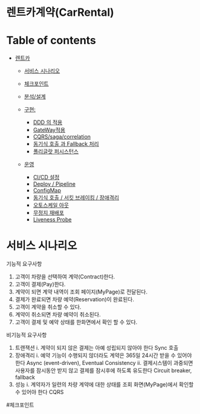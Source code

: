 # 렌트카계약(CarRental)

# Table of contents
- [렌트카](#---)
  - [서비스 시나리오](#서비스-시나리오)
  - [체크포인트](#체크포인트)
  - [분석/설계](#분석설계)
  - [구현:](#구현-)
    - [DDD 의 적용](#ddd-의-적용)
	- [GateWay적용](#GateWay-적용)
	- [CQRS/saga/correlation](#폴리글랏-퍼시스턴스)
    - [동기식 호출 과 Fallback 처리](#동기식-호출-과-Fallback-처리)
	- [폴리글랏 퍼시스턴스](#폴리글랏-퍼시스턴스)
	
  - [운영](#운영)
    - [CI/CD 설정](#cicd설정)
    - [Deploy / Pipeline](#Deploy-Pipeline)
    - [ConfigMap](#ConfigMap)		
    - [동기식 호출 / 서킷 브레이킹 / 장애격리](#동기식-호출-서킷-브레이킹-장애격리)
    - [오토스케일 아웃](#오토스케일-아웃)
    - [무정지 재배포](#무정지-재배포)
    - [Liveness Probe](#Liveness-Probe)
	

# 서비스 시나리오

기능적 요구사항
1.	고객이 차량을 선택하여 계약(Contract)한다.
2.	고객이 결제(Pay)한다.
3.	계약이 되면 계약 내역이 조회 페이지(MyPage)로 전달된다.
4.	결제가 완료되면 차량 예약(Reservation)이 완료된다.
5.	고객이 계약을 취소할 수 있다.
6.	계약이 취소되면 차량 예약이 취소된다.
7.	고객이 결제 및 예약 상태를 한화면에서 확인 할 수 있다.

비기능적 요구사항
1.	트랜잭션
	i.	계약이 되지 않은 결제는 아예 성립되지 않아야 한다 Sync 호출
2.	장애격리
	i.	예약 기능이 수행되지 않더라도 계약은 365일 24시간 받을 수 있어야 한다 Async (event-driven), Eventual Consistency
	ii.	결제시스템이 과중되면 사용자를 잠시동안 받지 않고 결제를 잠시후에 하도록 유도한다 Circuit breaker, fallback
3.	성능
	i.	계약자가 일련의 차량 계약에 대한 상태를 조회 화면(MyPage)에서 확인할 수 있어야 한다 CQRS

#체크포인트
